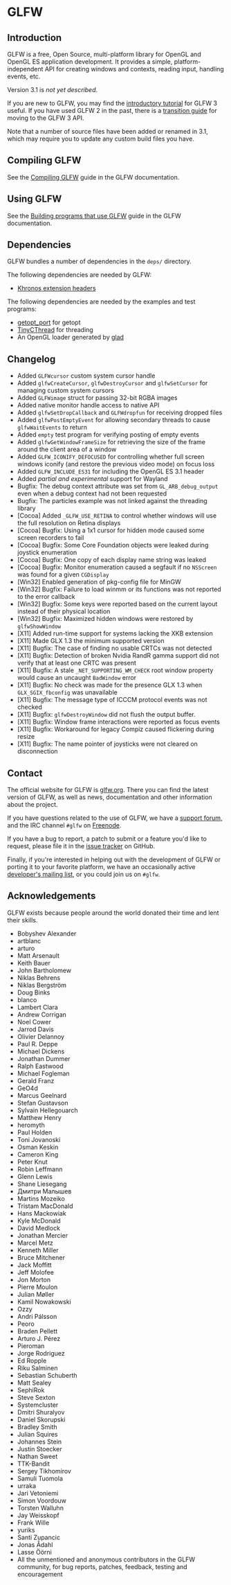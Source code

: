 # GLFW

## Introduction

GLFW is a free, Open Source, multi-platform library for OpenGL and OpenGL ES
application development.  It provides a simple, platform-independent API for
creating windows and contexts, reading input, handling events, etc.

Version 3.1 is *not yet described*.

If you are new to GLFW, you may find the
[introductory tutorial](http://www.glfw.org/docs/latest/quick.html) for GLFW
3 useful.  If you have used GLFW 2 in the past, there is a
[transition guide](http://www.glfw.org/docs/latest/moving.html) for moving to
the GLFW 3 API.

Note that a number of source files have been added or renamed in 3.1, which may
require you to update any custom build files you have.


## Compiling GLFW

See the [Compiling GLFW](http://www.glfw.org/docs/latest/compile.html) guide in
the GLFW documentation.


## Using GLFW

See the
[Building programs that use GLFW](http://www.glfw.org/docs/latest/build.html)
guide in the GLFW documentation.


## Dependencies

GLFW bundles a number of dependencies in the `deps/` directory.

The following dependencies are needed by GLFW:

 - [Khronos extension headers](https://www.opengl.org/registry/)

The following dependencies are needed by the examples and test programs:

 - [getopt\_port](https://github.com/kimgr/getopt_port/) for getopt
 - [TinyCThread](https://gitorious.org/tinythread/tinycthread/) for threading
 - An OpenGL loader generated by [glad](https://github.com/Dav1dde/glad)


## Changelog

 - Added `GLFWcursor` custom system cursor handle
 - Added `glfwCreateCursor`, `glfwDestroyCursor` and `glfwSetCursor` for
   managing custom system cursors
 - Added `GLFWimage` struct for passing 32-bit RGBA images
 - Added native monitor handle access to native API
 - Added `glfwSetDropCallback` and `GLFWdropfun` for receiving dropped files
 - Added `glfwPostEmptyEvent` for allowing secondary threads to cause
   `glfwWaitEvents` to return
 - Added `empty` test program for verifying posting of empty events
 - Added `glfwGetWindowFrameSize` for retrieving the size of the frame around
   the client area of a window
 - Added `GLFW_ICONIFY_DEFOCUSED` for controlling whether full screen windows
   iconify (and restore the previous video mode) on focus loss
 - Added `GLFW_INCLUDE_ES31` for including the OpenGL ES 3.1 header
 - Added *partial and experimental* support for Wayland
 - Bugfix: The debug context attribute was set from `GL_ARB_debug_output` even
           when a debug context had not been requested
 - Bugfix: The particles example was not linked against the threading library
 - [Cocoa] Added `_GLFW_USE_RETINA` to control whether windows will use the full
           resolution on Retina displays
 - [Cocoa] Bugfix: Using a 1x1 cursor for hidden mode caused some screen
                   recorders to fail
 - [Cocoa] Bugfix: Some Core Foundation objects were leaked during joystick
                   enumeration
 - [Cocoa] Bugfix: One copy of each display name string was leaked
 - [Cocoa] Bugfix: Monitor enumeration caused a segfault if no `NSScreen` was
                   found for a given `CGDisplay`
 - [Win32] Enabled generation of pkg-config file for MinGW
 - [Win32] Bugfix: Failure to load winmm or its functions was not reported to
                   the error callback
 - [Win32] Bugfix: Some keys were reported based on the current layout instead
                   of their physical location
 - [Win32] Bugfix: Maximized hidden windows were restored by `glfwShowWindow`
 - [X11] Added run-time support for systems lacking the XKB extension
 - [X11] Made GLX 1.3 the minimum supported version
 - [X11] Bugfix: The case of finding no usable CRTCs was not detected
 - [X11] Bugfix: Detection of broken Nvidia RandR gamma support did not verify
                 that at least one CRTC was present
 - [X11] Bugfix: A stale `_NET_SUPPORTING_WM_CHECK` root window property would
                 cause an uncaught `BadWindow` error
 - [X11] Bugfix: No check was made for the presence GLX 1.3 when
                 `GLX_SGIX_fbconfig` was unavailable
 - [X11] Bugfix: The message type of ICCCM protocol events was not checked
 - [X11] Bugfix: `glfwDestroyWindow` did not flush the output buffer.
 - [X11] Bugfix: Window frame interactions were reported as focus events
 - [X11] Bugfix: Workaround for legacy Compiz caused flickering during resize
 - [X11] Bugfix: The name pointer of joysticks were not cleared on disconnection


## Contact

The official website for GLFW is [glfw.org](http://www.glfw.org/).  There you
can find the latest version of GLFW, as well as news, documentation and other
information about the project.

If you have questions related to the use of GLFW, we have a
[support forum](https://sourceforge.net/p/glfw/discussion/247562/), and the IRC
channel `#glfw` on [Freenode](http://freenode.net/).

If you have a bug to report, a patch to submit or a feature you'd like to
request, please file it in the
[issue tracker](https://github.com/glfw/glfw/issues) on GitHub.

Finally, if you're interested in helping out with the development of GLFW or
porting it to your favorite platform, we have an occasionally active
[developer's mailing list](https://lists.stacken.kth.se/mailman/listinfo/glfw-dev),
or you could join us on `#glfw`.


## Acknowledgements

GLFW exists because people around the world donated their time and lent their
skills.

 - Bobyshev Alexander
 - artblanc
 - arturo
 - Matt Arsenault
 - Keith Bauer
 - John Bartholomew
 - Niklas Behrens
 - Niklas Bergström
 - Doug Binks
 - blanco
 - Lambert Clara
 - Andrew Corrigan
 - Noel Cower
 - Jarrod Davis
 - Olivier Delannoy
 - Paul R. Deppe
 - Michael Dickens
 - Jonathan Dummer
 - Ralph Eastwood
 - Michael Fogleman
 - Gerald Franz
 - GeO4d
 - Marcus Geelnard
 - Stefan Gustavson
 - Sylvain Hellegouarch
 - Matthew Henry
 - heromyth
 - Paul Holden
 - Toni Jovanoski
 - Osman Keskin
 - Cameron King
 - Peter Knut
 - Robin Leffmann
 - Glenn Lewis
 - Shane Liesegang
 - Дмитри Малышев
 - Martins Mozeiko
 - Tristam MacDonald
 - Hans Mackowiak
 - Kyle McDonald
 - David Medlock
 - Jonathan Mercier
 - Marcel Metz
 - Kenneth Miller
 - Bruce Mitchener
 - Jack Moffitt
 - Jeff Molofee
 - Jon Morton
 - Pierre Moulon
 - Julian Møller
 - Kamil Nowakowski
 - Ozzy
 - Andri Pálsson
 - Peoro
 - Braden Pellett
 - Arturo J. Pérez
 - Pieroman
 - Jorge Rodriguez
 - Ed Ropple
 - Riku Salminen
 - Sebastian Schuberth
 - Matt Sealey
 - SephiRok
 - Steve Sexton
 - Systemcluster
 - Dmitri Shuralyov
 - Daniel Skorupski
 - Bradley Smith
 - Julian Squires
 - Johannes Stein
 - Justin Stoecker
 - Nathan Sweet
 - TTK-Bandit
 - Sergey Tikhomirov
 - Samuli Tuomola
 - urraka
 - Jari Vetoniemi
 - Simon Voordouw
 - Torsten Walluhn
 - Jay Weisskopf
 - Frank Wille
 - yuriks
 - Santi Zupancic
 - Jonas Ådahl
 - Lasse Öörni
 - All the unmentioned and anonymous contributors in the GLFW community, for bug
   reports, patches, feedback, testing and encouragement

